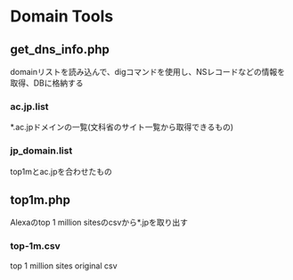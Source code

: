 # Domain Tools

## get_dns_info.php
domainリストを読み込んで、digコマンドを使用し、NSレコードなどの情報を取得、DBに格納する

### ac.jp.list
*.ac.jpドメインの一覧(文科省のサイト一覧から取得できるもの)

### jp_domain.list
top1mとac.jpを合わせたもの

## top1m.php
Alexaのtop 1 million sitesのcsvから*.jpを取り出す

### top-1m.csv
top 1 million sites original csv
